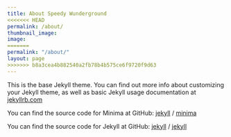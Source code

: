 ```yaml
---
title: About Speedy Wunderground
<<<<<<< HEAD
permalink: /about/
thumbnail_image:
image:
=======
permalink: "/about/"
layout: page
>>>>>>> b8a3cea4b882540a2fb78b4b575ce6f9720f9d63
---
```


This is the base Jekyll theme. You can find out more info about customizing your Jekyll theme, as well as basic Jekyll usage documentation at [jekyllrb.com](https://jekyllrb.com/)

You can find the source code for Minima at GitHub:
[jekyll][jekyll-organization] /
[minima](https://github.com/jekyll/minima)

You can find the source code for Jekyll at GitHub:
[jekyll][jekyll-organization] /
[jekyll](https://github.com/jekyll/jekyll)


[jekyll-organization]: https://github.com/jekyll
